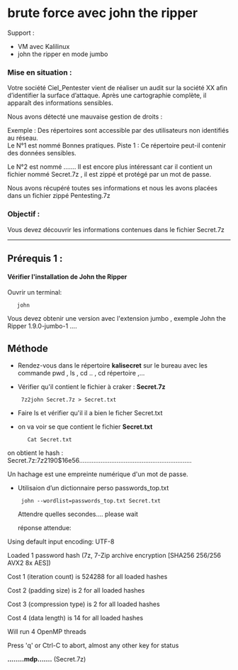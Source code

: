 # brute force avec john the ripper

Support : 

* VM avec Kalilinux
*  john the ripper en mode jumbo

### Mise en situation :
Votre société Ciel_Pentester vient de réaliser un audit sur la société XX afin d’identifier la surface d’attaque. Après une cartographie complète, il apparaît des informations sensibles. 

Nous avons détecté une mauvaise gestion de droits :

Exemple : Des répertoires sont accessible par des utilisateurs non identifiés au réseau.  
Le N°1 est nommé Bonnes pratiques.  Piste 1 : Ce répertoire peut-il contenir des données sensibles. 

Le N°2 est nommé …….  Il est encore plus intéressant car il contient un fichier nommé Secret.7z , il est  zippé et protégé par un mot de passe.

Nous avons récupéré toutes ses informations et nous les avons placées dans un fichier zippé Pentesting.7z

### Objectif :
Vous devez découvrir les informations contenues dans le fichier Secret.7z

-----

## Prérequis 1 :

#### Vérifier l'installation de **John the Ripper**

Ouvrir un terminal:

       john

Vous devez obtenir une version avec l'extension jumbo , exemple John the Ripper 1.9.0-jumbo-1 ....

## Méthode

* Rendez-vous dans le répertoire **kalisecret** sur le bureau avec les commande pwd , ls , cd .. , cd répertoire ,...

* Vérifier qu'il contient le fichier à craker : **Secret.7z**

       7z2john Secret.7z > Secret.txt

* Faire ls et vérifier qu'il il a bien le ficher Secret.txt

* on va voir se que contient le fichier **Secret.txt**

         Cat Secret.txt

on obtient le hash  : Secret.7z:$7z$2$19$0$$16$e56...............................................................

Un hachage est une empreinte numérique d'un mot de passe.

* Utilisaion d’un dictionnaire perso  passwords_top.txt

       john --wordlist=passwords_top.txt Secret.txt

  Attendre quelles secondes.... please wait

  réponse attendue:
  
Using default input encoding: UTF-8

Loaded 1 password hash (7z, 7-Zip archive encryption [SHA256 256/256 AVX2 8x AES])

Cost 1 (iteration count) is 524288 for all loaded hashes

Cost 2 (padding size) is 2 for all loaded hashes

Cost 3 (compression type) is 2 for all loaded hashes

Cost 4 (data length) is 14 for all loaded hashes

Will run 4 OpenMP threads

Press 'q' or Ctrl-C to abort, almost any other key for status

**........mdp.......**               (Secret.7z)   



